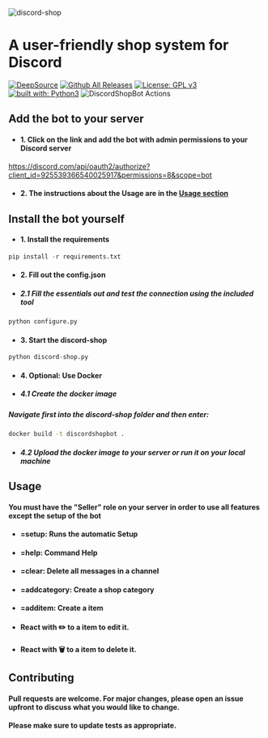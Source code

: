![discord-shop](https://i.imgur.com/O02bv2t.png)

# A user-friendly shop system for Discord

[![DeepSource](https://deepsource.io/gh/Luois45/DiscordShopBot.svg/?label=active+issues&show_trend=true&token=flPtP4Dt8HdmY9TB5GpBxgQj)](https://deepsource.io/gh/Luois45/DiscordShopBot/?ref=repository-badge)
[![Github All Releases](https://img.shields.io/github/downloads/Luois45/DiscordShopBot/total.svg)]()
[![License: GPL v3](https://img.shields.io/badge/License-GPL%20v3-blue.svg)](http://www.gnu.org/licenses/gpl-3.0)
[![built with: Python3](https://camo.githubusercontent.com/0d9fbff04202da688cc79c5ffe984bd171edf453b2e41e5e56e55202dd5bdbb2/68747470733a2f2f696d672e736869656c64732e696f2f62616467652f6275696c74253230776974682d507974686f6e332d7265642e737667)](https://www.python.org/)
![DiscordShopBot Actions](https://api.meercode.io/badge/Luois45/DiscordShopBot?type=ci-score&lastDay=14)

## Add the bot to your server

- #### 1. Click on the link and add the bot with admin permissions to your Discord server
https://discord.com/api/oauth2/authorize?client_id=925539366540025917&permissions=8&scope=bot

- #### 2. The instructions about the Usage are in the [Usage section](#usage)

## Install the bot yourself

- #### 1. Install the requirements
```python
pip install -r requirements.txt
```
- #### 2. Fill out the config.json
- ##### 2.1 Fill the essentials out and test the connection using the included tool
```python
python configure.py
```
- #### 3. Start the discord-shop
```python
python discord-shop.py
```
- #### 4. Optional: Use Docker
- ##### 4.1 Create the docker image
##### Navigate first into the discord-shop folder and then enter:
```bash
docker build -t discordshopbot .
```
- ##### 4.2 Upload the docker image to your server or run it on your local machine

<a name="usage"></a>
## Usage
#### You must have the "Seller" role on your server in order to use all features except the setup of the bot

- #### =setup: Runs the automatic Setup
- #### =help: Command Help
- #### =clear: Delete all messages in a channel
- #### =addcategory: Create a shop category
- #### =additem: Create a item
- #### React with ✏️ to a item to edit it.
- #### React with 🗑️ to a item to delete it.

## Contributing
#### Pull requests are welcome. For major changes, please open an issue upfront to discuss what you would like to change.

#### Please make sure to update tests as appropriate.
